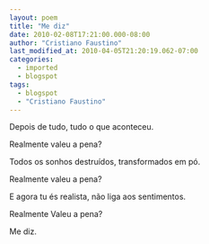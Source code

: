 ```yaml
---
layout: poem
title: "Me diz"
date: 2010-02-08T17:21:00.000-08:00
author: "Cristiano Faustino"
last_modified_at: 2010-04-05T21:20:19.062-07:00
categories:
  - imported
  - blogspot
tags:
  - blogspot
  - "Cristiano Faustino"
---
```


Depois de tudo, tudo o que aconteceu.

Realmente valeu a pena?

Todos os sonhos destruídos, transformados em pó.

Realmente valeu a pena?

E agora tu és realista, não liga aos sentimentos.

Realmente Valeu a pena?

Me diz.